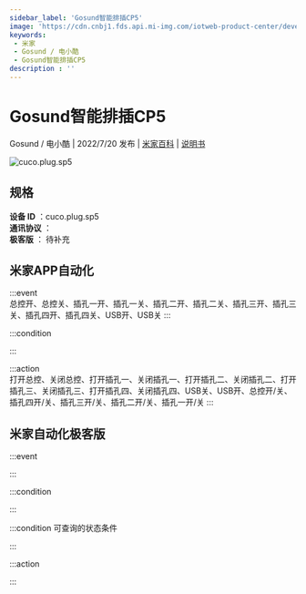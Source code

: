 ```yaml
---
sidebar_label: 'Gosund智能排插CP5'
image: 'https://cdn.cnbj1.fds.api.mi-img.com/iotweb-product-center/developer_1618226454608bVrzgQY3.png?GalaxyAccessKeyId=AKVGLQWBOVIRQ3XLEW&Expires=9223372036854775807&Signature=E+cuc2fZ4ZCs7HYuo3qPEAwXq18='
keywords: 
 - 米家
 - Gosund / 电小酷
 - Gosund智能排插CP5
description : ''
---
```

# Gosund智能排插CP5

Gosund / 电小酷 | 2022/7/20 发布 | [米家百科](https://home.mi.com/webapp/content/baike/product/index.html?model=cuco.plug.sp5) | [说明书](https://home.mi.com/views/introduction.html?model=cuco.plug.sp5&region=cn)

![cuco.plug.sp5](https://cdn.cnbj1.fds.api.mi-img.com/iotweb-product-center/developer_1618226454608bVrzgQY3.png?GalaxyAccessKeyId=AKVGLQWBOVIRQ3XLEW&Expires=9223372036854775807&Signature=E+cuc2fZ4ZCs7HYuo3qPEAwXq18=)

## 规格  
> 
**设备 ID** ：cuco.plug.sp5  
**通讯协议** ：  
**极客版**  ： 待补充 


## 米家APP自动化  

:::event  
总控开、总控关、插孔一开、插孔一关、插孔二开、插孔二关、插孔三开、插孔三关、插孔四开、插孔四关、USB开、USB关
:::

:::condition  

:::

:::action   
打开总控、关闭总控、打开插孔一、关闭插孔一、打开插孔二、关闭插孔二、打开插孔三、关闭插孔三、打开插孔四、关闭插孔四、USB关、USB开、总控开/关、插孔四开/关、插孔三开/关、插孔二开/关、插孔一开/关
:::

## 米家自动化极客版  

:::event  

:::

:::condition  

:::

:::condition 可查询的状态条件  

:::

:::action  

:::

        
